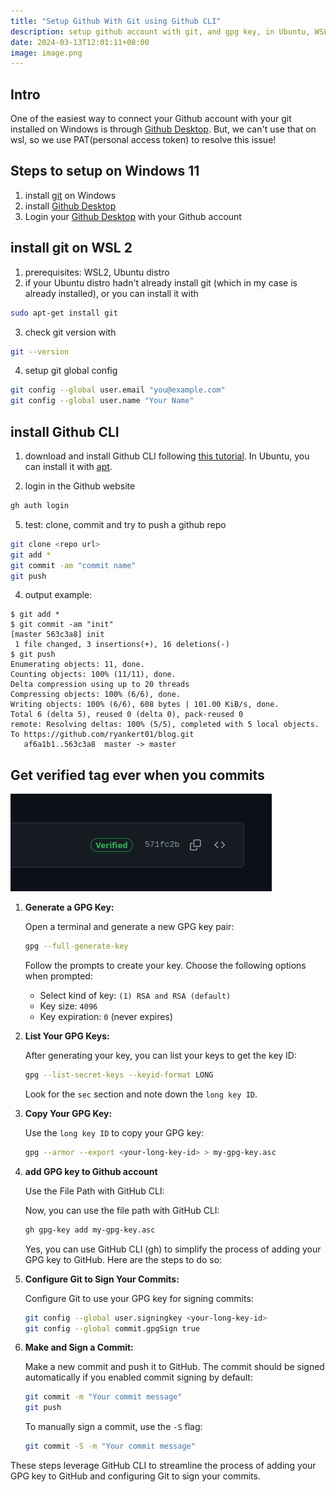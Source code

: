 ```yaml
---
title: "Setup Github With Git using Github CLI"
description: setup github account with git, and gpg key, in Ubuntu, WSL 2 and Windows 11, using Github CLI
date: 2024-03-13T12:01:11+08:00
image: image.png
---
```


## Intro

One of the easiest way to connect your Github account with your git installed on Windows is through [Github Desktop](https://desktop.github.com/). But, we can't use that on wsl, so we use PAT(personal access token) to resolve this issue!

## Steps to setup on Windows 11

1. install [git](https://git-scm.com/downloads) on Windows
2. install [Github Desktop](https://desktop.github.com/)
3. Login your [Github Desktop](https://desktop.github.com/) with your Github account

## install git on WSL 2

1. prerequisites: WSL2, Ubuntu distro
2. if your Ubuntu distro hadn't already install git (which in my case is already installed), or you can install it with 
```bash
sudo apt-get install git
```
3. check git version with
```bash
git --version
```
4. setup git global config
```bash
git config --global user.email "you@example.com"
git config --global user.name "Your Name"
```

## install Github CLI

1. download and install Github CLI following [this tutorial](https://docs.github.com/en/get-started/getting-started-with-git/caching-your-github-credentials-in-git#github-cli). In Ubuntu, you can install it with [apt](https://github.com/cli/cli/blob/trunk/docs/install_linux.md#debian-ubuntu-linux-raspberry-pi-os-apt).

2. login in the Github website

```bash
gh auth login
```

5. test: clone, commit and try to push a github repo

```bash
git clone <repo url>
git add *
git commit -am "commit name"
git push
```
4. output example:
```
$ git add *
$ git commit -am "init"
[master 563c3a8] init
 1 file changed, 3 insertions(+), 16 deletions(-)
$ git push
Enumerating objects: 11, done.
Counting objects: 100% (11/11), done.
Delta compression using up to 20 threads
Compressing objects: 100% (6/6), done.
Writing objects: 100% (6/6), 608 bytes | 101.00 KiB/s, done.
Total 6 (delta 5), reused 0 (delta 0), pack-reused 0
remote: Resolving deltas: 100% (5/5), completed with 5 local objects.
To https://github.com/ryankert01/blog.git
   af6a1b1..563c3a8  master -> master
```

## Get verified tag ever when you commits

![github verified tag](image-1.png)



1. **Generate a GPG Key:**

   Open a terminal and generate a new GPG key pair:

   ```sh
   gpg --full-generate-key
   ```

   Follow the prompts to create your key. Choose the following options when prompted:
   - Select kind of key: `(1) RSA and RSA (default)`
   - Key size: `4096`
   - Key expiration: `0` (never expires)

2. **List Your GPG Keys:**

   After generating your key, you can list your keys to get the key ID:

   ```sh
   gpg --list-secret-keys --keyid-format LONG
   ```

   Look for the `sec` section and note down the `long key ID`.

3. **Copy Your GPG Key:**

   Use the `long key ID` to copy your GPG key:

   ```sh
   gpg --armor --export <your-long-key-id> > my-gpg-key.asc
   ```
4. **add GPG key to Github account**


   Use the File Path with GitHub CLI:

   Now, you can use the file path with GitHub CLI:

   ```sh
   gh gpg-key add my-gpg-key.asc
   ```
   Yes, you can use GitHub CLI (gh) to simplify the process of adding your GPG key to GitHub. Here are the steps to do so:



5. **Configure Git to Sign Your Commits:**

   Configure Git to use your GPG key for signing commits:

   ```sh
   git config --global user.signingkey <your-long-key-id>
   git config --global commit.gpgSign true
   ```

6. **Make and Sign a Commit:**

   Make a new commit and push it to GitHub. The commit should be signed automatically if you enabled commit signing by default:

   ```sh
   git commit -m "Your commit message"
   git push
   ```

   To manually sign a commit, use the `-S` flag:

   ```sh
   git commit -S -m "Your commit message"
   ```

These steps leverage GitHub CLI to streamline the process of adding your GPG key to GitHub and configuring Git to sign your commits.
